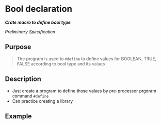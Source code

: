 
# Bool declaration

***Crate macro to define bool type***

*Preliminary Specification*

## Purpose
> The program is used to `#define` to define values for BOOLEAN, TRUE, FALSE according to bool type and its values

## Description
- Just create a program to define those values by pre-processor prgoram command `#define`
- Can practice creating a library

## Example

